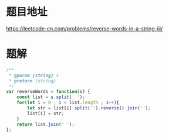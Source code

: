 # 题目地址
https://leetcode-cn.com/problems/reverse-words-in-a-string-iii/

# 题解
```js
/**
 * @param {string} s
 * @return {string}
 */
var reverseWords = function(s) {
    const list = s.split(' ');
    for(let i = 0 ; i < list.length ; i++){
        let str = list[i].split('').reverse().join('');
        list[i] = str;
    }
    return list.join(' ');
};
```